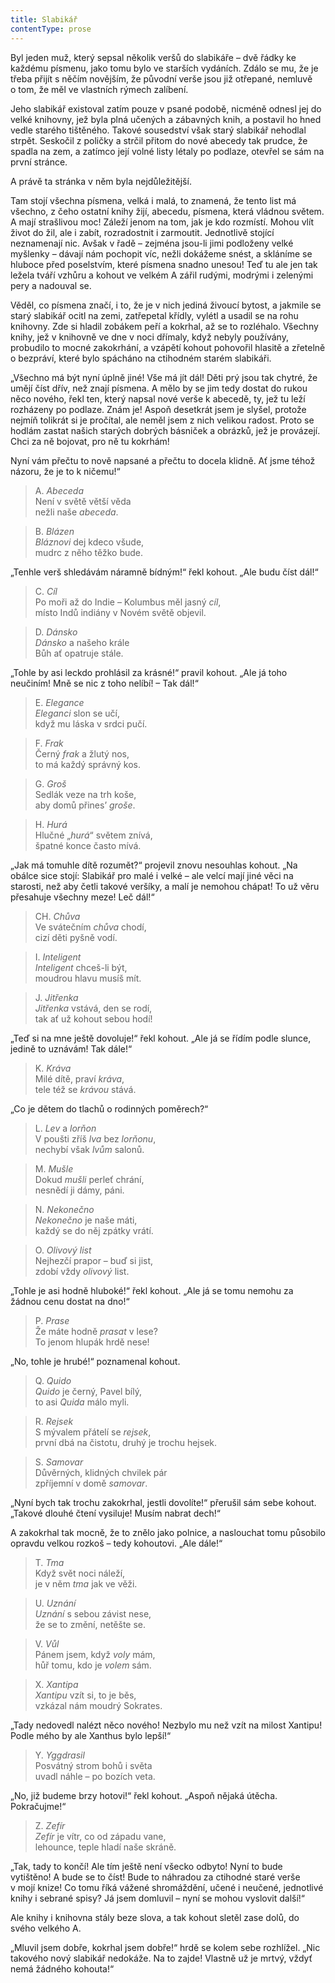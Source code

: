 ```yaml
---
title: Slabikář
contentType: prose
---
```


  

Byl jeden muž, který sepsal několik veršů do slabikáře – dvě řádky ke každému písmenu, jako tomu bylo ve starších vydáních. Zdálo se mu, že je třeba přijít s něčím novějším, že původní verše jsou již otřepané, nemluvě o tom, že měl ve vlastních rýmech zalíbení.

Jeho slabikář existoval zatím pouze v psané podobě, nicméně odnesl jej do velké knihovny, jež byla plná učených a zábavných knih, a postavil ho hned vedle starého tištěného. Takové sousedství však starý slabikář nehodlal strpět. Seskočil z poličky a strčil přitom do nové abecedy tak prudce, že spadla na zem, a zatímco její volné listy létaly po podlaze, otevřel se sám na první stránce.

A právě ta stránka v něm byla nejdůležitější.

Tam stojí všechna písmena, velká i malá, to znamená, že tento list má všechno, z čeho ostatní knihy žijí, abecedu, písmena, která vládnou světem. A mají strašlivou moc! Záleží jenom na tom, jak je kdo rozmístí. Mohou vlít život do žil, ale i zabít, rozradostnit i zarmoutit. Jednotlivě stojící neznamenají nic. Avšak v řadě – zejména jsou-li jimi podloženy velké myšlenky – dávají nám pochopit víc, nežli dokážeme snést, a skláníme se hluboce před poselstvím, které písmena snadno unesou! Teď tu ale jen tak ležela tváří vzhůru a kohout ve velkém A zářil rudými, modrými i zelenými pery a nadouval se.

Věděl, co písmena značí, i to, že je v nich jediná živoucí bytost, a jakmile se starý slabikář ocitl na zemi, zatřepetal křídly, vylétl a usadil se na rohu knihovny. Zde si hladil zobákem peří a kokrhal, až se to rozléhalo. Všechny knihy, jež v knihovně ve dne v noci dřímaly, když nebyly používány, probudilo to mocné zakokrhání, a vzápětí kohout pohovořil hlasitě a zřetelně o bezpráví, které bylo spácháno na ctihodném starém slabikáři.

„Všechno má být nyní úplně jiné! Vše má jít dál! Děti prý jsou tak chytré, že umějí číst dřív, než znají písmena. A mělo by se jim tedy dostat do rukou něco nového, řekl ten, který napsal nové verše k abecedě, ty, jež tu leží rozházeny po podlaze. Znám je! Aspoň desetkrát jsem je slyšel, protože nejmíň tolikrát si je pročítal, ale neměl jsem z nich velikou radost. Proto se hodlám zastat našich starých dobrých básniček a obrázků, jež je provázejí. Chci za ně bojovat, pro ně tu kokrhám!

Nyní vám přečtu to nově napsané a přečtu to docela klidně. Ať jsme téhož názoru, že je to k ničemu!“

> A. _Abeceda_  
> Není v světě větší věda  
> nežli naše _abeceda_.

> B. _Blázen_  
> _Bláznovi_ dej kdeco všude,  
> mudrc z něho těžko bude.

„Tenhle verš shledávám náramně bídným!“ řekl kohout. „Ale budu číst dál!“

> C. _Cíl_  
> Po moři až do Indie – Kolumbus měl jasný _cíl_,  
> místo Indů indiány v Novém světě objevil.

> D. _Dánsko_  
> _Dánsko_ a našeho krále  
> Bůh ať opatruje stále.

„Tohle by asi leckdo prohlásil za krásné!“ pravil kohout. „Ale já toho neučiním! Mně se nic z toho nelíbí! – Tak dál!“

> E. _Elegance_  
> _Eleganci_ slon se učí,  
> když mu láska v srdci pučí.

> F. _Frak_  
> Černý _frak_ a žlutý nos,  
> to má každý správný kos.

> G. _Groš_  
> Sedlák veze na trh koše,  
> aby domů přines’ _groše_.

> H. _Hurá_  
> Hlučné „_hurá_“ světem znívá,  
> špatné konce často mívá.

„Jak má tomuhle dítě rozumět?“ projevil znovu nesouhlas kohout. „Na obálce sice stojí: Slabikář pro malé i velké – ale velcí mají jiné věci na starosti, než aby četli takové veršíky, a malí je nemohou chápat! To už věru přesahuje všechny meze! Leč dál!“

> CH. _Chůva_  
> Ve svátečním _chůva_ chodí,  
> cizí děti pyšně vodí.

> I. _Inteligent_  
> _Inteligent_ chceš-li být,  
> moudrou hlavu musíš mít.

> J. _Jitřenka_  
> _Jitřenka_ vstává, den se rodí,  
> tak ať už kohout sebou hodí!

„Teď si na mne ještě dovoluje!“ řekl kohout. „Ale já se řídím podle slunce, jedině to uznávám! Tak dále!“

> K. _Kráva_  
> Milé dítě, praví _kráva_,  
> tele též se _krávou_ stává.

„Co je dětem do tlachů o rodinných poměrech?“

> L. _Lev_ a _lorňon_  
> V poušti zříš _lva_ bez _lorňonu_,  
> nechybí však _lvům_ salonů.

> M. _Mušle_  
> Dokud _mušli_ perleť chrání,  
> nesnědí ji dámy, páni.

> N. _Nekonečno_  
> _Nekonečno_ je naše máti,  
> každý se do něj zpátky vrátí.

> O. _Olivový list_  
> Nejhezčí prapor – buď si jist,  
> zdobí vždy _olivový_ list.

„Tohle je asi hodně hluboké!“ řekl kohout. „Ale já se tomu nemohu za žádnou cenu dostat na dno!“

> P. _Prase_  
> Že máte hodně _prasat_ v lese?  
> To jenom hlupák hrdě nese!

„No, tohle je hrubé!“ poznamenal kohout.

> Q. _Quido_  
> _Quido_ je černý, Pavel bílý,  
> to asi _Quida_ málo myli.

> R. _Rejsek_  
> S mývalem přátelí se _rejsek_,  
> první dbá na čistotu, druhý je trochu hejsek.

> S. _Samovar_  
> Důvěrných, klidných chvilek pár  
> zpříjemní v domě _samovar_.

„Nyní bych tak trochu zakokrhal, jestli dovolíte!“ přerušil sám sebe kohout. „Takové dlouhé čtení vysiluje! Musím nabrat dech!“

A zakokrhal tak mocně, že to znělo jako polnice, a naslouchat tomu působilo opravdu velkou rozkoš – tedy kohoutovi. „Ale dále!“

> T. _Tma_  
> Když svět noci náleží,  
> je v něm _tma_ jak ve věži.

> U. _Uznání_  
> _Uznání_ s sebou závist nese,  
> že se to změní, netěšte se.

> V. _Vůl_  
> Pánem jsem, když _voly_ mám,  
> hůř tomu, kdo je _volem_ sám.

> X. _Xantipa_  
> _Xantipu_ vzít si, to je běs,  
> vzkázal nám moudrý Sokrates.

„Tady nedovedl nalézt něco nového! Nezbylo mu než vzít na milost Xantipu! Podle mého by ale Xanthus bylo lepší!“

> Y. _Yggdrasil_  
> Posvátný strom bohů i světa  
> uvadl náhle – po bozích veta.

„No, již budeme brzy hotovi!“ řekl kohout. „Aspoň nějaká útěcha. Pokračujme!“

> Z. _Zefír_  
> _Zefír_ je vítr, co od západu vane,  
> lehounce, teple hladí naše skráně.

„Tak, tady to končí! Ale tím ještě není všecko odbyto! Nyní to bude vytištěno! A bude se to číst! Bude to náhradou za ctihodné staré verše v mojí knize! Co tomu říká vážené shromáždění, učené i neučené, jednotlivé knihy i sebrané spisy? Já jsem domluvil – nyní se mohou vyslovit další!“

Ale knihy i knihovna stály beze slova, a tak kohout sletěl zase dolů, do svého velkého A.

„Mluvil jsem dobře, kokrhal jsem dobře!“ hrdě se kolem sebe rozhlížel. „Nic takového nový slabikář nedokáže. Na to zajde! Vlastně už je mrtvý, vždyť nemá žádného kohouta!“
